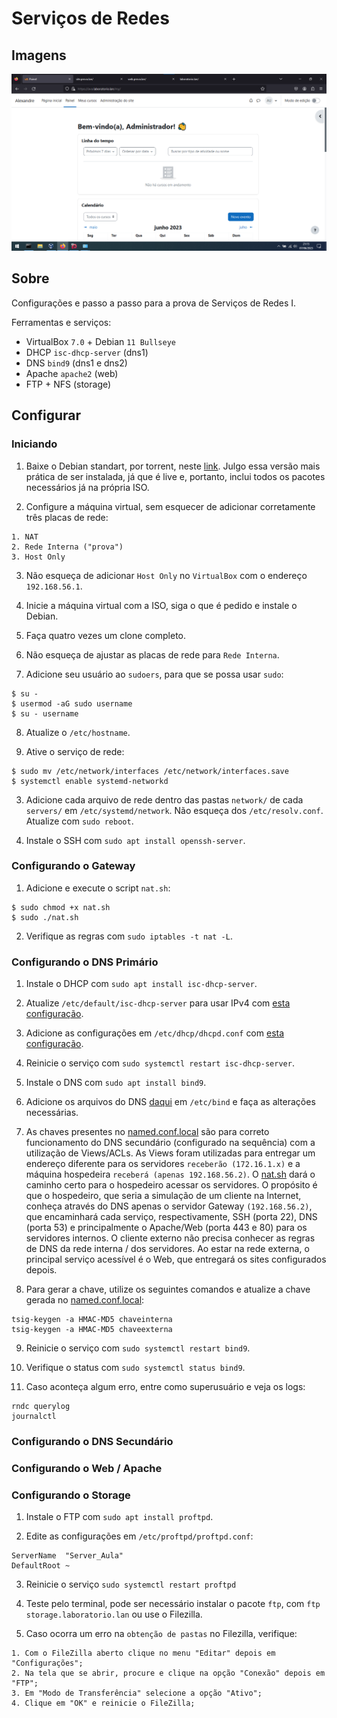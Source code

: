 # Serviços de Redes

## Imagens

![Moodle](/readme/images/Moodle.png)

## Sobre

Configurações e passo a passo para a prova de Serviços de Redes I.

Ferramentas e serviços:

- VirtualBox `7.0` + Debian `11 Bullseye`
- DHCP `isc-dhcp-server` (dns1)
- DNS `bind9` (dns1 e dns2)
- Apache `apache2` (web)
- FTP + NFS (storage)

## Configurar

### Iniciando

1. Baixe o Debian standart, por torrent, neste [link](https://cdimage.debian.org/debian-cd/current-live/amd64/bt-hybrid/debian-live-11.7.0-amd64-standard.iso.torrent). Julgo essa versão mais prática de ser instalada, já que é live e, portanto, inclui todos os pacotes necessários já na própria ISO.

2. Configure a máquina virtual, sem esquecer de adicionar corretamente três placas de rede:

```
1. NAT
2. Rede Interna ("prova")
3. Host Only
```

3. Não esqueça de adicionar `Host Only` no `VirtualBox` com o endereço `192.168.56.1`.

4. Inicie a máquina virtual com a ISO, siga o que é pedido e instale o Debian. 

5. Faça quatro vezes um clone completo.

6. Não esqueça de ajustar as placas de rede para `Rede Interna`.

7. Adicione seu usuário ao `sudoers`, para que se possa usar `sudo`:

```
$ su -
$ usermod -aG sudo username
$ su - username
```

8. Atualize o `/etc/hostname`.

5. Ative o serviço de rede:

```
$ sudo mv /etc/network/interfaces /etc/network/interfaces.save
$ systemctl enable systemd-networkd
```

3. Adicione cada arquivo de rede dentro das pastas `network/` de cada `servers/` em `/etc/systemd/network`. Não esqueça dos `/etc/resolv.conf`. Atualize com `sudo reboot`.

4. Instale o SSH com `sudo apt install openssh-server`.

### Configurando o Gateway

1. Adicione e execute o script `nat.sh`:

```
$ sudo chmod +x nat.sh
$ sudo ./nat.sh
```

2. Verifique as regras com `sudo iptables -t nat -L`.

### Configurando o DNS Primário

1. Instale o DHCP com `sudo apt install isc-dhcp-server`.

2. Atualize `/etc/default/isc-dhcp-server` para usar IPv4 com [esta configuração](servers/dns1/dhcp/isc-dhcp-server).

3. Adicione as configurações em `/etc/dhcp/dhcpd.conf` com [esta configuração](servers/dns1/dhcp/dhcpd.conf).

4. Reinicie o serviço com `sudo systemctl restart isc-dhcp-server`.

5. Instale o DNS com `sudo apt install bind9`.

6. Adicione os arquivos do DNS [daqui](/servers/dns1/dns) em `/etc/bind` e faça as alterações necessárias.

7. As chaves presentes no [named.conf.local](/servers/dns1/dns/named.conf.local) são para correto funcionamento do DNS secundário (configurado na sequência) com a utilização de Views/ACLs. As Views foram utilizadas para entregar um endereço diferente para os servidores `receberão (172.16.1.x)` e a máquina hospedeira `receberá (apenas 192.168.56.2)`. O [nat.sh](servers/gateway/firewall/nat.sh) dará o caminho certo para o hospedeiro acessar os servidores. O propósito é que o hospedeiro, que seria a simulação de um cliente na Internet, conheça através do DNS apenas o servidor Gateway `(192.168.56.2)`, que encaminhará cada serviço, respectivamente, SSH (porta 22), DNS (porta 53) e principalmente o Apache/Web (porta 443 e 80) para os servidores internos. O cliente externo não precisa conhecer as regras de DNS da rede interna / dos servidores. Ao estar na rede externa, o principal serviço acessível é o Web, que entregará os sites configurados depois.

8. Para gerar a chave, utilize os seguintes comandos e atualize a chave gerada no [named.conf.local](servers/dns1/dns/named.conf.local):

```
tsig-keygen -a HMAC-MD5 chaveinterna
tsig-keygen -a HMAC-MD5 chaveexterna
```

9. Reinicie o serviço com `sudo systemctl restart bind9`.

10. Verifique o status com `sudo systemctl status bind9`.

10. Caso aconteça algum erro, entre como superusuário e veja os logs:

```
rndc querylog
journalctl
```

### Configurando o DNS Secundário

### Configurando o Web / Apache

### Configurando o Storage

1. Instale o FTP com `sudo apt install proftpd`.

2. Edite as configurações em `/etc/proftpd/proftpd.conf`:

```
ServerName  "Server_Aula"
DefaultRoot ~
```

3. Reinicie o serviço `sudo systemctl restart proftpd`

4. Teste pelo terminal, pode ser necessário instalar o pacote `ftp`, com `ftp storage.laboratorio.lan` ou use o Filezilla.

5. Caso ocorra um erro na `obtenção de pastas` no Filezilla, verifique:

```
1. Com o FileZilla aberto clique no menu "Editar" depois em "Configurações";
2. Na tela que se abrir, procure e clique na opção "Conexão" depois em "FTP";
3. Em "Modo de Transferência" selecione a opção "Ativo";
4. Clique em "OK" e reinicie o FileZilla;
```


